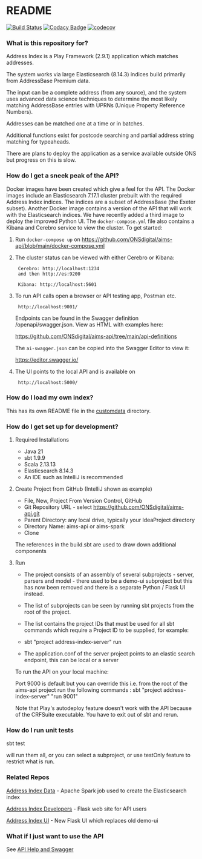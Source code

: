 # README #

[![Build Status](https://travis-ci.com/ONSdigital/address-index-api.svg?token=wrHpQMWmwL6kpsdmycnz&branch=develop)](https://travis-ci.com/ONSdigital/address-index-api)
[![Codacy Badge](https://api.codacy.com/project/badge/Grade/83c0fb7ca2e64567b0998848ca781a36)](https://www.codacy.com/app/Valtech-ONS/address-index-api?utm_source=github.com&amp;utm_medium=referral&amp;utm_content=ONSdigital/address-index-api&amp;utm_campaign=Badge_Grade)
[![codecov](https://codecov.io/gh/ONSdigital/address-index-api/branch/develop/graph/badge.svg)](https://codecov.io/gh/ONSdigital/address-index-api)

### What is this repository for? ###

Address Index is a Play Framework (2.9.1) application which matches addresses. 

The system works via large Elasticsearch (8.14.3) indices build primarily from AddressBase Premium data.

The input can be a complete address (from any source), and the system uses advanced data science techniques to determine the most likely matching AddressBase entries with UPRNs (Unique Property Reference Numbers).

Addresses can be matched one at a time or in batches.

Additional functions exist for postcode searching and partial address string matching for typeaheads.

There are plans to deploy the application as a service available outside ONS but progress on this is slow.

### How do I get a sneek peak of the API? ###

Docker images have been created which give a feel for the API. The Docker images include an Elasticsearch 7.17.1 cluster prebuilt with the required Address Index indices. The indices are a subset of AddressBase (the Exeter subset).
Another Docker image contains a version of the API that will work with the Elasticsearch indices. We have recently added a third image to deploy the improved Python UI. The ```docker-compose.yml``` file also contains a Kibana and Cerebro service to view the cluster. To get started:

1) Run ```docker-compose up``` on https://github.com/ONSdigital/aims-api/blob/main/docker-compose.yml

2) The cluster status can be viewed with either Cerebro or Kibana:

        Cerebro: http://localhost:1234
        and then http://es:9200
    
        Kibana: http://localhost:5601
    
3) To run API calls open a browser or API testing app, Postman etc.

        http://localhost:9001/
        
    Endpoints can be found in the Swagger definition /openapi/swagger.json. View as HTML with examples here: 

   https://github.com/ONSdigital/aims-api/tree/main/api-definitions
    
    The ```ai-swagger.json``` can be copied into the Swagger Editor to view it: 
    
    https://editor.swagger.io/

4) The UI points to the local API and is available on

        http://localhost:5000/

### How do I load my own index? ###

This has its own README file in the [customdata](customdata/README.md) directory. 

### How do I get set up for development? ###

1) Required Installations

    * Java 21 
    * sbt 1.9.9
    * Scala 2.13.13
    * Elasticsearch 8.14.3
    * An IDE such as IntelliJ is recommended

2) Create Project from GitHub (IntelliJ shown as example)

    * File, New, Project From Version Control, GitHub
    * Git Repository URL - select https://github.com/ONSdigital/aims-api.git
    * Parent Directory: any local drive, typically your IdeaProject directory
    * Directory Name: aims-api or aims-spark
    * Clone

    The references in the build.sbt are used to draw down additional components

3) Run

    * The project consists of an assembly of several subprojects - server, parsers and model - there used to be a demo-ui subproject but this has now been removed and there is a separate Python / Flask UI instead.
    * The list of subprojects can be seen by running sbt projects from the root of the project.
    * The list contains the project IDs that must be used for all sbt commands which require a Project ID to be supplied, for example:
    * sbt "project address-index-server" run

    * The application.conf of the server project points to an elastic search endpoint, this can be local or a server

    To run the API on your local machine:
       
    Port 9000 is default but you can override this
    i.e. from the root of the aims-api project run the following commands : 
        sbt "project address-index-server" "run 9001"

    Note that Play's autodeploy feature doesn't work with the API because of the CRFSuite executable. You have to exit out of sbt and rerun.

### How do I run unit tests ###

sbt test

will run them all, or you can select a subproject, or use testOnly feature to restrict what is run.

### Related Repos ###

[Address Index Data](https://github.com/ONSdigital/aims-spark) - Apache Spark job used to create the Elasticsearch index

[Address Index Developers](https://github.com/ONSdigital/address-index-developers) - Flask web site for API users

[Address Index UI](https://github.com/ONSdigital/address-index-ui) - New Flask UI which replaces old demo-ui

### What if I just want to use the API ###

See [API Help and Swagger](api-definitions/readme.md)
